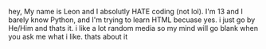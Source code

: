 hey, My name is Leon and I absolutly HATE coding (not lol). I'm 13 and I barely know Python, and I'm trying to learn HTML becuase yes. 
i just go by He/Him and thats it. i like a lot random media so my mind will go blank when you ask me what i like.
thats about it 
